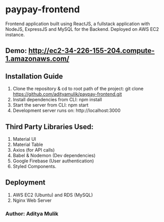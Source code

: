 # paypay-frontend
Frontend application built using ReactJS, a fullstack application with NodeJS, ExpressJS and MySQL for the Backend. Deployed on AWS EC2 instance.

## Demo: http://ec2-34-226-155-204.compute-1.amazonaws.com/

## Installation Guide
1. Clone the repository & cd to root path of the project: git clone https://github.com/adityamulik/paypay-frontend.git
2. Install dependencies from CLI: npm install
3. Start the server from CLI: npm start
4. Development server runs on: http://localhost:3000

## Third Party Libraries Used:

1. Material UI 
2. Material Table
3. Axios (for API calls)
4. Babel & Nodemon (Dev dependencies)
5. Google Firebase (User authentication)
6. Styled Components.

## Deployment

1. AWS EC2 (Ubuntu) and RDS (MySQL)
2. Nginx Web Server

### Author: Aditya Mulik
